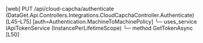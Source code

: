 [web] PUT /api/cloud-capcha/authenticate  (DataGet.Api.Controllers.Integrations.CloudCapchaController.Authenticate)  [L45–L75] [auth=Authentication.MachineToMachinePolicy]
  └─ uses_service IApiTokenService (InstancePerLifetimeScope)
    └─ method GetTokenAsync [L50]

